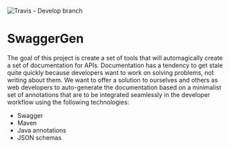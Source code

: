 ![Travis - Develop branch](https://travis-ci.com/AES-Outreach/SwaggerGen.svg?token=cukQqq8P2pkD1EpgeNAZ&branch=develop)

# SwaggerGen
The goal of this project is create a set of tools that will automagically create a set of documentation for APIs. Documentation has a tendency to get stale quite quickly because developers want to work on solving problems, not writing about them. We want to offer a solution to ourselves and others as web developers to auto-generate the documentation based on a minimalist set of annotations that are to be integrated seamlessly in the developer workflow using the following technologies:

* Swagger
* Maven
* Java annotations
* JSON schemas
